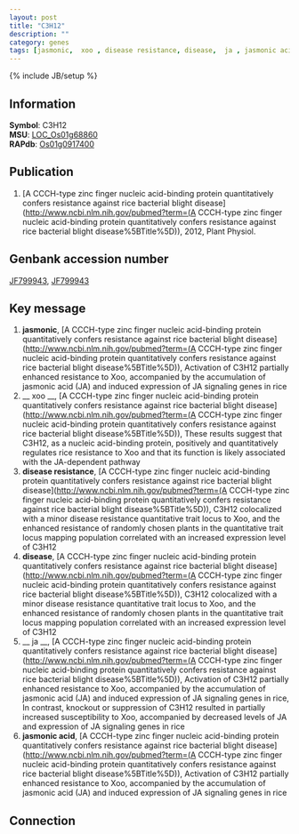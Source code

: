 ```yaml
---
layout: post
title: "C3H12"
description: ""
category: genes
tags: [jasmonic,  xoo , disease resistance, disease,  ja , jasmonic acid]
---
```

{% include JB/setup %}

## Information
__Symbol__: C3H12  
__MSU__: [LOC_Os01g68860](http://rice.plantbiology.msu.edu/cgi-bin/ORF_infopage.cgi?orf=LOC_Os01g68860)  
__RAPdb__: [Os01g0917400](http://rapdb.dna.affrc.go.jp/viewer/gbrowse_details/irgsp1?name=Os01g0917400)  

## Publication
1. [A CCCH-type zinc finger nucleic acid-binding protein quantitatively confers resistance against rice bacterial blight disease](http://www.ncbi.nlm.nih.gov/pubmed?term=(A CCCH-type zinc finger nucleic acid-binding protein quantitatively confers resistance against rice bacterial blight disease%5BTitle%5D)), 2012, Plant Physiol.

## Genbank accession number
[JF799943](http://www.ncbi.nlm.nih.gov/nuccore/JF799943), [JF799943](http://www.ncbi.nlm.nih.gov/nuccore/JF799943)

## Key message
1. __jasmonic__, [A CCCH-type zinc finger nucleic acid-binding protein quantitatively confers resistance against rice bacterial blight disease](http://www.ncbi.nlm.nih.gov/pubmed?term=(A CCCH-type zinc finger nucleic acid-binding protein quantitatively confers resistance against rice bacterial blight disease%5BTitle%5D)),  Activation of C3H12 partially enhanced resistance to Xoo, accompanied by the accumulation of jasmonic acid (JA) and induced expression of JA signaling genes in rice
2. __ xoo __, [A CCCH-type zinc finger nucleic acid-binding protein quantitatively confers resistance against rice bacterial blight disease](http://www.ncbi.nlm.nih.gov/pubmed?term=(A CCCH-type zinc finger nucleic acid-binding protein quantitatively confers resistance against rice bacterial blight disease%5BTitle%5D)),  These results suggest that C3H12, as a nucleic acid-binding protein, positively and quantitatively regulates rice resistance to Xoo and that its function is likely associated with the JA-dependent pathway
3. __disease resistance__, [A CCCH-type zinc finger nucleic acid-binding protein quantitatively confers resistance against rice bacterial blight disease](http://www.ncbi.nlm.nih.gov/pubmed?term=(A CCCH-type zinc finger nucleic acid-binding protein quantitatively confers resistance against rice bacterial blight disease%5BTitle%5D)),  C3H12 colocalized with a minor disease resistance quantitative trait locus to Xoo, and the enhanced resistance of randomly chosen plants in the quantitative trait locus mapping population correlated with an increased expression level of C3H12
4. __disease__, [A CCCH-type zinc finger nucleic acid-binding protein quantitatively confers resistance against rice bacterial blight disease](http://www.ncbi.nlm.nih.gov/pubmed?term=(A CCCH-type zinc finger nucleic acid-binding protein quantitatively confers resistance against rice bacterial blight disease%5BTitle%5D)),  C3H12 colocalized with a minor disease resistance quantitative trait locus to Xoo, and the enhanced resistance of randomly chosen plants in the quantitative trait locus mapping population correlated with an increased expression level of C3H12
5. __ ja __, [A CCCH-type zinc finger nucleic acid-binding protein quantitatively confers resistance against rice bacterial blight disease](http://www.ncbi.nlm.nih.gov/pubmed?term=(A CCCH-type zinc finger nucleic acid-binding protein quantitatively confers resistance against rice bacterial blight disease%5BTitle%5D)),  Activation of C3H12 partially enhanced resistance to Xoo, accompanied by the accumulation of jasmonic acid (JA) and induced expression of JA signaling genes in rice, In contrast, knockout or suppression of C3H12 resulted in partially increased susceptibility to Xoo, accompanied by decreased levels of JA and expression of JA signaling genes in rice
6. __jasmonic acid__, [A CCCH-type zinc finger nucleic acid-binding protein quantitatively confers resistance against rice bacterial blight disease](http://www.ncbi.nlm.nih.gov/pubmed?term=(A CCCH-type zinc finger nucleic acid-binding protein quantitatively confers resistance against rice bacterial blight disease%5BTitle%5D)),  Activation of C3H12 partially enhanced resistance to Xoo, accompanied by the accumulation of jasmonic acid (JA) and induced expression of JA signaling genes in rice

## Connection



